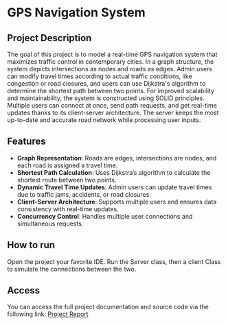 # GPS Navigation System
## Project Description
The goal of this project is to model a real-time GPS navigation system that maximizes traffic control in contemporary cities. In a graph structure, the system depicts intersections as nodes and roads as edges. Admin users can modify travel times according to actual traffic conditions, like congestion or road closures, and users can use Dijkstra's algorithm to determine the shortest path between two points.
For improved scalability and maintainability, the system is constructed using SOLID principles. Multiple users can connect at once, send path requests, and get real-time updates thanks to its client-server architecture. The server keeps the most up-to-date and accurate road network while processing user inputs.
## Features
- **Graph Representation**: Roads are edges, intersections are nodes, and each road is assigned a travel time.
- **Shortest Path Calculation**: Uses Dijkstra’s algorithm to calculate the shortest route between two points.
- **Dynamic Travel Time Updates**: Admin users can update travel times due to traffic jams, accidents, or road closures.
- **Client-Server Architecture**: Supports multiple users and ensures data consistency with real-time updates.
- **Concurrency Control**: Handles multiple user connections and simultaneous requests.
## How to run
Open the project your favorite IDE. Run the Server class, then a client Class to simulate the connections between the two.
## Access
You can access the full project documentation and source code via the following link:
[Project Report](FinalReport.pdf)
